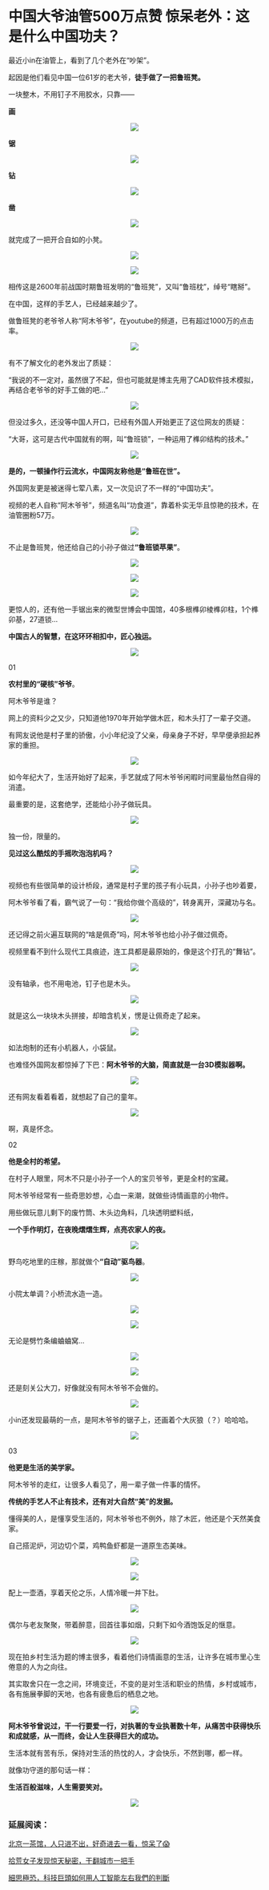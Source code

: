 
# 中国大爷油管500万点赞 惊呆老外：这是什么中国功夫？


<p>最近小in在油管上，看到了几个老外在&ldquo;吵架&rdquo;。</p>
<p>起因是他们看见中国一位61岁的老大爷，<strong>徒手做了一把鲁班凳。</strong></p>
<p>一块整木，不用钉子不用胶水，只靠&mdash;&mdash;</p>
<p><strong>画</strong></p>
<p style="text-align: center;"><img class="unveil" src="http://m1.aboluowang.com/uploadfile/2019/1111/20191111122901589.jpg" /></p>
<p><strong>锯</strong></p>
<p style="text-align: center;"><img class="unveil" src="http://m1.aboluowang.com/uploadfile/2019/1111/20191111122901473.jpg" /></p>
<p><strong>钻</strong></p>
<p style="text-align: center;"><img class="unveil" src="http://m1.aboluowang.com/uploadfile/2019/1111/20191111122901458.jpg" /></p>
<p><strong>凿</strong></p>
<p style="text-align: center;"><img class="unveil" src="http://m1.aboluowang.com/uploadfile/2019/1111/20191111122901911.jpg" /></p>
<p>就完成了一把开合自如的小凳。</p>
<p style="text-align: center;"><img class="unveil" src="http://m1.aboluowang.com/uploadfile/2019/1111/20191111122903587.gif" /></p>
<p style="text-align: center;"><img class="unveil" src="http://m1.aboluowang.com/uploadfile/2019/1111/20191111122903650.jpg" /></p>
<p>相传这是2600年前战国时期鲁班发明的&ldquo;鲁班凳&rdquo;，又叫&ldquo;鲁班枕&rdquo;，绰号&ldquo;瞎掰&rdquo;。</p>
<p>在中国，这样的手艺人，已经越来越少了。</p>
<p>做鲁班凳的老爷爷人称&ldquo;阿木爷爷&rdquo;，在youtube的频道，已有超过1000万的点击率。</p>
<p style="text-align: center;"><img class="unveil" src="http://m1.aboluowang.com/uploadfile/2019/1111/20191111122903849.jpg" /></p>
<p>有不了解文化的老外发出了质疑：</p>
<p>&ldquo;我说的不一定对，虽然很了不起，但也可能就是博主先用了CAD软件技术模拟，再结合老爷爷的好手工做的吧...&rdquo;</p>
<p style="text-align: center;"><img class="unveil" src="http://m1.aboluowang.com/uploadfile/2019/1111/20191111122903759.jpg" /></p>
<p>但没过多久，还没等中国人开口，已经有外国人开始更正了这位网友的质疑：</p>
<p>&ldquo;大哥，这可是古代中国就有的啊，叫&ldquo;鲁班锁&rdquo;，一种运用了榫卯结构的技术。&rdquo;</p>
<p style="text-align: center;"><img class="unveil" src="http://m1.aboluowang.com/uploadfile/2019/1111/20191111122904367.jpg" /></p>
<p><strong>是的，一顿操作行云流水，中国网友称他是&ldquo;鲁班在世&rdquo;。</strong></p>
<p>外国网友更是被迷得七荤八素，又一次见识了不一样的&ldquo;中国功夫&rdquo;。</p>
<p>视频的老人自称&ldquo;阿木爷爷&rdquo;，频道名叫&ldquo;功食道&rdquo;，靠着朴实无华且惊艳的技术，在油管圈粉57万。</p>
<p style="text-align: center;"><img class="unveil" src="http://m1.aboluowang.com/uploadfile/2019/1111/20191111122904491.jpg" /></p>
<p>不止是鲁班凳，他还给自己的小孙子做过<strong>&ldquo;鲁班锁苹果&rdquo;</strong>。</p>
<p style="text-align: center;"><img class="unveil" src="http://m1.aboluowang.com/uploadfile/2019/1111/20191111122904407.jpg" /></p>
<p style="text-align: center;"><img class="unveil" src="http://m1.aboluowang.com/uploadfile/2019/1111/20191111122904613.jpg" /></p>
<p style="text-align: center;"><img class="unveil" src="http://m1.aboluowang.com/uploadfile/2019/1111/20191111122906534.gif" /></p>
<p>更惊人的，还有他一手锯出来的微型世博会中国馆，40多根榫卯棱榫卯柱，1个榫卯基，27道锁...</p>
<p><strong>中国古人的智慧，在这环环相扣中，匠心独运。</strong></p>
<p style="text-align: center;"><img class="unveil" src="http://m1.aboluowang.com/uploadfile/2019/1111/20191111122908527.gif" /></p>
<p>01</p>
<p><strong>农村里的&ldquo;硬核&rdquo;爷爷</strong>。</p>
<p>阿木爷爷是谁？</p>
<p>网上的资料少之又少，只知道他1970年开始学做木匠，和木头打了一辈子交道。</p>
<p>有网友说他是村子里的骄傲，小小年纪没了父亲，母亲身子不好，早早便承担起养家的重担。</p>
<p style="text-align: center;"><img class="unveil" src="http://m1.aboluowang.com/uploadfile/2019/1111/20191111122909272.gif" /></p>
<p>如今年纪大了，生活开始好了起来，手艺就成了阿木爷爷闲暇时间里最怡然自得的消遣。</p>
<p>最重要的是，这套绝学，还能给小孙子做玩具。</p>
<p style="text-align: center;"><img class="unveil" src="http://m1.aboluowang.com/uploadfile/2019/1111/20191111122910577.gif" /></p>
<p>独一份，限量的。</p>
<p><strong>见过这么酷炫的手摇吹泡泡机吗？</strong></p>
<p style="text-align: center;"><img class="unveil" src="http://m1.aboluowang.com/uploadfile/2019/1111/20191111122912105.gif" /></p>
<p>视频也有些很简单的设计桥段，通常是村子里的孩子有小玩具，小孙子也吵着要，</p>
<p>阿木爷爷看了看，霸气说了一句：&ldquo;我给你做个高级的&rdquo;，转身离开，深藏功与名。</p>
<p style="text-align: center;"><img class="unveil" src="http://m1.aboluowang.com/uploadfile/2019/1111/20191111122913607.gif" /></p>
<p>还记得之前火遍互联网的&ldquo;啥是佩奇&rdquo;吗，阿木爷爷也给小孙子做过佩奇。</p>
<p>视频里看不到什么现代工具痕迹，连工具都是最原始的，像是这个打孔的&ldquo;舞钻&rdquo;。</p>
<p style="text-align: center;"><img class="unveil" src="http://m1.aboluowang.com/uploadfile/2019/1111/20191111122914239.gif" /></p>
<p>没有轴承，也不用电池，钉子也是木头。</p>
<p style="text-align: center;"><img class="unveil" src="http://m1.aboluowang.com/uploadfile/2019/1111/20191111122915145.gif" /></p>
<p>就是这么一块块木头拼接，却暗含机关，愣是让佩奇走了起来。</p>
<p style="text-align: center;"><img class="unveil" src="http://m1.aboluowang.com/uploadfile/2019/1111/20191111122917921.gif" /></p>
<p>如法炮制的还有小机器人，小袋鼠。</p>
<p>也难怪外国网友都惊掉了下巴：<strong>阿木爷爷的大脑，简直就是一台3D模拟器啊。</strong></p>
<p style="text-align: center;"><img class="unveil" src="http://m1.aboluowang.com/uploadfile/2019/1111/20191111122918509.gif" /></p>
<p>还有网友看着看着，就想起了自己的童年。</p>
<p style="text-align: center;"><img class="unveil" src="http://m1.aboluowang.com/uploadfile/2019/1111/20191111122918108.jpg" /></p>
<p>啊，真是怀念。</p>
<p>02</p>
<p><strong>他是全村的希望。</strong></p>
<p>在村子人眼里，阿木不只是小孙子一个人的宝贝爷爷，更是全村的宝藏。</p>
<p>阿木爷爷经常有一些奇思妙想，心血一来潮，就做些诗情画意的小物件。</p>
<p>用些做玩意儿剩下的废竹筒、木头边角料，几块透明塑料纸，</p>
<p><strong>一个手作明灯，在夜晚熠熠生辉，点亮农家人的夜。</strong></p>
<p style="text-align: center;"><img class="unveil" src="http://m1.aboluowang.com/uploadfile/2019/1111/20191111122920752.gif" /></p>
<p>野鸟吃地里的庄稼，那就做个<strong>&ldquo;自动&rdquo;驱鸟器</strong>。</p>
<p style="text-align: center;"><img class="unveil" src="http://m1.aboluowang.com/uploadfile/2019/1111/20191111122921568.gif" /></p>
<p>小院太单调？小桥流水造一造。</p>
<p style="text-align: center;"><img class="unveil" src="http://m1.aboluowang.com/uploadfile/2019/1111/20191111122921713.jpg" /></p>
<p style="text-align: center;"><img class="unveil" src="http://m1.aboluowang.com/uploadfile/2019/1111/20191111122923425.gif" /></p>
<p>无论是劈竹条编蛐蛐窝...</p>
<p style="text-align: center;"><img class="unveil" src="http://m1.aboluowang.com/uploadfile/2019/1111/20191111122924756.gif" /></p>
<p style="text-align: center;"><img class="unveil" src="http://m1.aboluowang.com/uploadfile/2019/1111/20191111122924433.jpg" /></p>
<p>还是刻关公大刀，好像就没有阿木爷爷不会做的。</p>
<p style="text-align: center;"><img class="unveil" src="http://m1.aboluowang.com/uploadfile/2019/1111/20191111122925853.jpg" /></p>
<p>小in还发现最萌的一点，是阿木爷爷的锯子上，还画着个大灰狼（？）哈哈哈。</p>
<p style="text-align: center;"><img class="unveil" src="http://m1.aboluowang.com/uploadfile/2019/1111/20191111122925581.jpg" /></p>
<p>03</p>
<p><strong>他更是生活的美学家。</strong></p>
<p>阿木爷爷的走红，让很多人看见了，用一辈子做一件事的情怀。</p>
<p><strong>传统的手艺人不止有技术，还有对大自然&ldquo;美&rdquo;的发掘。</strong></p>
<p>懂得美的人，是懂享受生活的，阿木爷爷也不例外，除了木匠，他还是个天然美食家。</p>
<p>自己搭泥炉，河边切个菜，鸡鸭鱼虾都是一道原生态美味。</p>
<p style="text-align: center;"><img class="unveil" src="http://m1.aboluowang.com/uploadfile/2019/1111/20191111122927205.gif" /></p>
<p style="text-align: center;"><img class="unveil" src="http://m1.aboluowang.com/uploadfile/2019/1111/20191111122927933.jpg" /></p>
<p>配上一壶酒，享着天伦之乐，人情冷暖一并下肚。</p>
<p style="text-align: center;"><img class="unveil" src="http://m1.aboluowang.com/uploadfile/2019/1111/20191111122927986.jpg" /></p>
<p>偶尔与老友聚聚，带着醉意，回首往事如烟，只剩下如今酒饱饭足的惬意。</p>
<p style="text-align: center;"><img class="unveil" src="http://m1.aboluowang.com/uploadfile/2019/1111/20191111122927420.jpg" /></p>
<p>现在拍乡村生活为题的博主很多，看着他们诗情画意的生活，让许多在城市里心生倦意的人为之向往。</p>
<p>其实取舍只在一念之间，环境变迁，不变的是对生活和职业的热情，乡村或城市，各有施展拳脚的天地，也各有疲惫后的栖息之地。</p>
<p style="text-align: center;"><img class="unveil" src="http://m1.aboluowang.com/uploadfile/2019/1111/20191111122927543.jpg" /></p>
<p><strong>阿木爷爷曾说过，干一行要爱一行，对执著的专业执著数十年，从痛苦中获得快乐和成就感，从一而终，会让人生获得巨大的成功。</strong></p>
<p>生活本就有苦有乐，保持对生活的热忱的人，才会快乐，不然到哪，都一样。</p>
<p>就像功守道的那句话一样：</p>
<p><strong>生活百般滋味，人生需要笑对。</strong></p>
<p style="text-align: center;"><img class="unveil" src="http://m1.aboluowang.com/uploadfile/2019/1111/20191111122930223.gif" /></p>

### 延展阅读：

[北京一茶馆，人只进不出，好奇进去一看，惊呆了😱](https://is.gd/WDaqZP)

[拾荒女子发现惊天秘密，干翻城市一把手](https://is.gd/plpBIb)

[細思極恐，科技巨頭如何用人工智能左右我們的判斷](https://is.gd/PN9Ycg)

